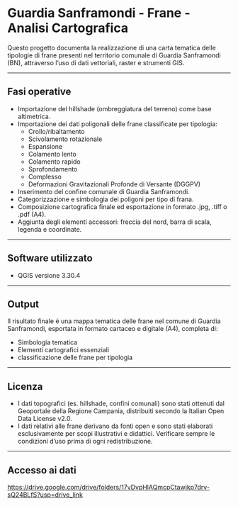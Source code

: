 # Guardia Sanframondi - Frane - Analisi Cartografica

Questo progetto documenta la realizzazione di una carta tematica delle tipologie di frane presenti nel territorio comunale di Guardia Sanframondi (BN), attraverso l’uso di dati vettoriali, raster e strumenti GIS.

---

## Fasi operative
- Importazione del hillshade (ombreggiatura del terreno) come base altimetrica.
- Importazione dei dati poligonali delle frane classificate per tipologia:
  - Crollo/ribaltamento
  - Scivolamento rotazionale
  - Espansione
  - Colamento lento
  - Colamento rapido
  - Sprofondamento
  - Complesso
  - Deformazioni Gravitazionali Profonde di Versante (DGGPV)
- Inserimento del confine comunale di Guardia Sanframondi.
- Categorizzazione e simbologia dei poligoni per tipo di frana.
- Composizione cartografica finale ed esportazione in formato .jpg, .tiff o .pdf (A4).
- Aggiunta degli elementi accessori: freccia del nord, barra di scala, legenda e coordinate.

---

## Software utilizzato
- QGIS versione 3.30.4

---

## Output
Il risultato finale è una mappa tematica delle frane nel comune di Guardia Sanframondi, esportata in formato cartaceo e digitale (A4), completa di:
- Simbologia tematica
- Elementi cartografici essenziali
- classificazione delle frane per tipologia

---

## Licenza
- I dati topografici (es. hillshade, confini comunali) sono stati ottenuti dal Geoportale della Regione Campania, distribuiti secondo la Italian Open Data License v2.0.
- I dati relativi alle frane derivano da fonti open e sono stati elaborati esclusivamente per scopi illustrativi e didattici. Verificare sempre le condizioni d’uso prima di ogni redistribuzione.

---

## Accesso ai dati
https://drive.google.com/drive/folders/17vDvpHlAQmcpCtawjkp7drv-sQ24BLfS?usp=drive_link
